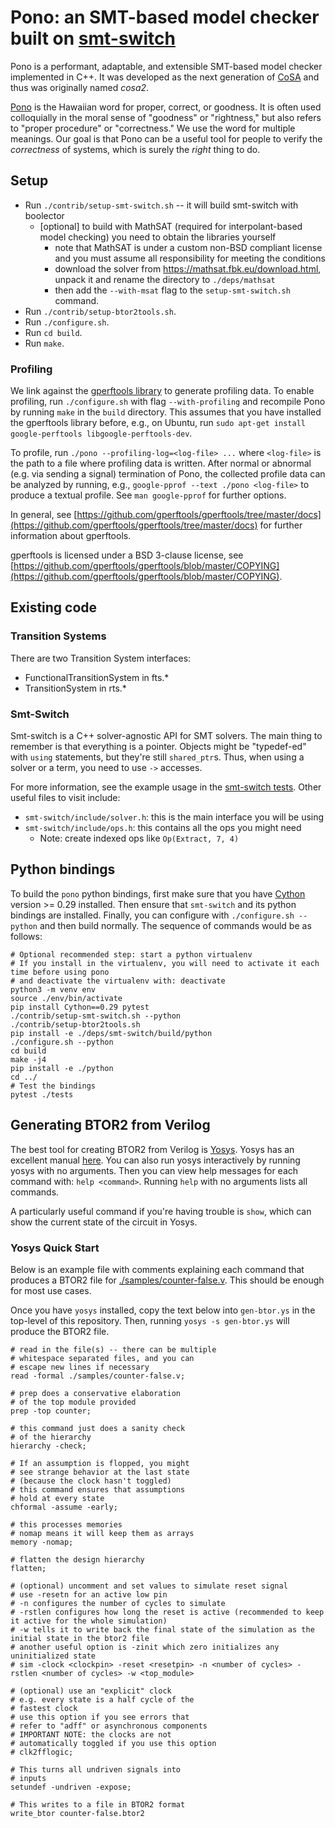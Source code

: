 # Pono: an SMT-based model checker built on [smt-switch](https://github.com/makaimann/smt-switch)
Pono is a performant, adaptable, and extensible SMT-based model checker implemented in C++. It was developed as the next
generation of [CoSA](https://github.com/cristian-mattarei/CoSA) and thus was originally named _cosa2_.

[Pono](http://wehewehe.org/gsdl2.85/cgi-bin/hdict?e=q-11000-00---off-0hdict--00-1----0-10-0---0---0direct-10-ED--4--textpukuielbert%2ctextmamaka-----0-1l--11-en-Zz-1---Zz-1-home-pono--00-3-1-00-0--4----0-0-11-10-0utfZz-8-00&a=d&d=D18537) is the Hawaiian word for proper, correct, or goodness. It is often used colloquially in the moral sense of "goodness" or "rightness," but also refers to "proper procedure" or "correctness." We use the word for multiple meanings. Our goal is that Pono can be a useful tool for people to verify the _correctness_ of systems, which is surely the _right_ thing to do.

## Setup

* Run `./contrib/setup-smt-switch.sh` -- it will build smt-switch with boolector
  * [optional] to build with MathSAT (required for interpolant-based model checking) you need to obtain the libraries yourself
    * note that MathSAT is under a custom non-BSD compliant license and you must assume all responsibility for meeting the conditions
    * download the solver from https://mathsat.fbk.eu/download.html, unpack it and rename the directory to `./deps/mathsat`
    * then add the `--with-msat` flag to the `setup-smt-switch.sh` command.
* Run `./contrib/setup-btor2tools.sh`.
* Run `./configure.sh`.
* Run `cd build`.
* Run `make`.


### Profiling

We link against the [gperftools library](https://github.com/gperftools/gperftools)
to generate profiling data. To enable profiling, run `./configure.sh`
with flag `--with-profiling` and recompile Pono by running `make` in
the `build` directory. This assumes that you have installed the
gperftools library before, e.g., on Ubuntu, run `sudo apt-get install
google-perftools libgoogle-perftools-dev`.

To profile, run `./pono --profiling-log=<log-file> ...` where
`<log-file>` is the path to a file where profiling data is
written. After normal or abnormal (e.g. via sending a signal)
termination of Pono, the collected profile data can be analyzed by
running, e.g., `google-pprof --text ./pono <log-file>` to produce a
textual profile. See `man google-pprof` for further options.

In general, see
[https://github.com/gperftools/gperftools/tree/master/docs](https://github.com/gperftools/gperftools/tree/master/docs)
for further information about gperftools.

gperftools is licensed under a BSD 3-clause license, see
[https://github.com/gperftools/gperftools/blob/master/COPYING](https://github.com/gperftools/gperftools/blob/master/COPYING).

## Existing code

### Transition Systems
There are two Transition System interfaces:
* FunctionalTransitionSystem in fts.*
* TransitionSystem in rts.*


### Smt-Switch
Smt-switch is a C++ solver-agnostic API for SMT solvers. The main thing to remember is that everything is a pointer. Objects might be "typedef-ed" with `using` statements, but they're still `shared_ptr`s. Thus, when using a solver or a term, you need to use `->` accesses.

For more information, see the example usage in the [smt-switch tests](https://github.com/makaimann/smt-switch/tree/master/tests/btor).
Other useful files to visit include:
* `smt-switch/include/solver.h`: this is the main interface you will be using
* `smt-switch/include/ops.h`: this contains all the ops you might need
  * Note: create indexed ops like `Op(Extract, 7, 4)`

## Python bindings
To build the `pono` python bindings, first make sure that you have [Cython](https://cython.org/) version >= 0.29 installed. Then ensure that `smt-switch` and its python bindings are installed. Finally, you can configure with `./configure.sh --python` and then build normally. The sequence of commands would be as follows:
```
# Optional recommended step: start a python virtualenv
# If you install in the virtualenv, you will need to activate it each time before using pono
# and deactivate the virtualenv with: deactivate
python3 -m venv env
source ./env/bin/activate
pip install Cython==0.29 pytest
./contrib/setup-smt-switch.sh --python
./contrib/setup-btor2tools.sh
pip install -e ./deps/smt-switch/build/python
./configure.sh --python
cd build
make -j4
pip install -e ./python
cd ../
# Test the bindings
pytest ./tests
```

## Generating BTOR2 from Verilog

The best tool for creating BTOR2 from Verilog is [Yosys](https://github.com/YosysHQ/yosys). Yosys has an excellent manual [here](http://www.clifford.at/yosys/files/yosys_manual.pdf). 
You can also run yosys interactively by running yosys with no arguments. Then you can view help messages for each command with: `help <command>`. Running `help` with no arguments lists all commands.

A particularly useful command if you're having trouble is `show`, which can show the current state of the circuit in Yosys.

### Yosys Quick Start

Below is an example file with comments explaining each command that produces a BTOR2 file for [./samples/counter-false.v](./samples/counter-false.v). This should be enough for most use cases.

Once you have `yosys` installed, copy the text below into `gen-btor.ys` in the top-level of this repository. Then, running `yosys -s gen-btor.ys` will produce the BTOR2 file.

```
# read in the file(s) -- there can be multiple
# whitespace separated files, and you can
# escape new lines if necessary
read -formal ./samples/counter-false.v;

# prep does a conservative elaboration
# of the top module provided
prep -top counter;

# this command just does a sanity check
# of the hierarchy
hierarchy -check;

# If an assumption is flopped, you might
# see strange behavior at the last state
# (because the clock hasn't toggled)
# this command ensures that assumptions
# hold at every state
chformal -assume -early;

# this processes memories
# nomap means it will keep them as arrays
memory -nomap;

# flatten the design hierarchy
flatten;

# (optional) uncomment and set values to simulate reset signal
# use -resetn for an active low pin
# -n configures the number of cycles to simulate
# -rstlen configures how long the reset is active (recommended to keep it active for the whole simulation)
# -w tells it to write back the final state of the simulation as the initial state in the btor2 file
# another useful option is -zinit which zero initializes any uninitialized state
# sim -clock <clockpin> -reset <resetpin> -n <number of cycles> -rstlen <number of cycles> -w <top_module>

# (optional) use an "explicit" clock
# e.g. every state is a half cycle of the
# fastest clock
# use this option if you see errors that
# refer to "adff" or asynchronous components
# IMPORTANT NOTE: the clocks are not
# automatically toggled if you use this option
# clk2fflogic;

# This turns all undriven signals into
# inputs
setundef -undriven -expose;

# This writes to a file in BTOR2 format
write_btor counter-false.btor2
```
